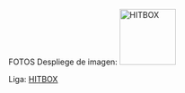 FOTOS
Despliege de imagen:
<img src="https://prod.assets.earlygamecdn.com/images/rocket-league-dominus-hitbox-diagram.png" alt="HITBOX" width="100 %"/>


Liga:
[HITBOX]([https://static.wikia.nocookie.net/cswikia/images/f/f0/Hitboxes_comparison_old_new.png/revision/latest/scale-to-width-down/250?cb=20160909175548](https://static.wikia.nocookie.net/cswikia/images/c/c8/Csgo-hitboxes-20150915-update.png/revision/latest?cb=20150916093336)https://static.wikia.nocookie.net/cswikia/images/c/c8/Csgo-hitboxes-20150915-update.png/revision/latest?cb=20150916093336)
